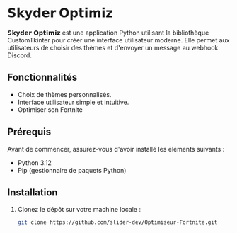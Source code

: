 # 𝗦𝗸𝘆𝗱𝗲𝗿 𝗢𝗽𝘁𝗶𝗺𝗶𝘇

𝗦𝗸𝘆𝗱𝗲𝗿 𝗢𝗽𝘁𝗶𝗺𝗶𝘇 est une application Python utilisant la bibliothèque CustomTkinter pour créer une interface utilisateur moderne. Elle permet aux utilisateurs de choisir des thèmes et d'envoyer un message au webhook Discord.

## Fonctionnalités

- Choix de thèmes personnalisés.
- Interface utilisateur simple et intuitive.
- Optimiser son Fortnite

## Prérequis

Avant de commencer, assurez-vous d'avoir installé les éléments suivants :

- Python 3.12
- Pip (gestionnaire de paquets Python)

## Installation

1. Clonez le dépôt sur votre machine locale :

   ```bash
   git clone https://github.com/slider-dev/Optimiseur-Fortnite.git
